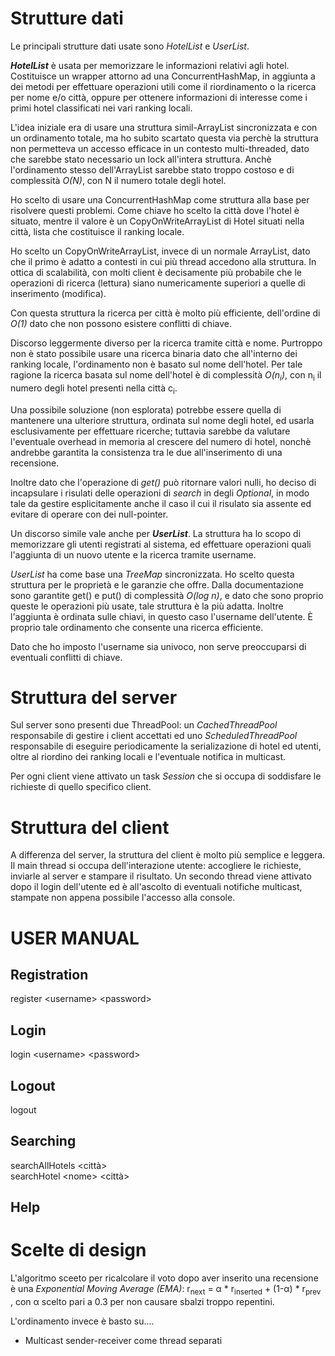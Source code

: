 # Strutture dati
Le principali strutture dati usate sono *HotelList* e *UserList*.

**_HotelList_** è usata per memorizzare le informazioni relativi agli hotel. Costituisce un wrapper attorno ad una ConcurrentHashMap, in aggiunta a dei metodi per effettuare operazioni utili come il riordinamento o la ricerca per nome e/o città, oppure per ottenere informazioni di interesse come i primi hotel classificati nei vari ranking locali.

L'idea iniziale era di usare una struttura simil-ArrayList sincronizzata e con un ordinamento totale, ma ho subito scartato questa via perchè la struttura non permetteva un accesso efficace in un contesto multi-threaded, dato che sarebbe stato necessario un lock all'intera struttura.
Anchè l'ordinamento stesso dell'ArrayList sarebbe stato troppo costoso e di complessità *O(N)*, con N il numero totale degli hotel.

Ho scelto di usare una ConcurrentHashMap come struttura alla base per risolvere questi problemi. Come chiave ho scelto la città dove l'hotel è situato, mentre il valore è un CopyOnWriteArrayList di Hotel situati nella città, lista che costituisce il ranking locale. 

Ho scelto un CopyOnWriteArrayList, invece di un normale ArrayList, dato che il primo è adatto a contesti in cui più thread accedono alla struttura. In ottica di scalabilità, con molti client è decisamente più probabile che le operazioni di ricerca (lettura) siano numericamente superiori a quelle di inserimento (modifica).


Con questa struttura la ricerca per città è molto più efficiente, dell'ordine di *O(1)* dato che non possono esistere conflitti di chiave. 

Discorso leggermente diverso per la ricerca tramite città e nome.
Purtroppo non è stato possibile usare una ricerca binaria dato che all'interno dei ranking locale, l'ordinamento non è basato sul nome dell'hotel. Per tale ragione la ricerca basata sul nome dell'hotel è di complessità *O(n<sub>i</sub>)*, con n<sub>i</sub> il numero degli hotel presenti nella città c<sub>i</sub>. 

Una possibile soluzione (non esplorata) potrebbe essere quella di mantenere una ulteriore struttura, ordinata sul nome degli hotel, ed usarla esclusivamente per effettuare ricerche; tuttavia sarebbe da valutare l'eventuale overhead in memoria al crescere del numero di hotel, nonchè andrebbe garantita la consistenza tra le due all'inserimento di una recensione.

Inoltre dato che l'operazione di *get()* può ritornare valori nulli, ho deciso di incapsulare i risulati delle operazioni di *search* in degli *Optional*, in modo tale da gestire esplicitamente anche il caso il cui il risulato sia assente ed evitare di operare con dei null-pointer.


Un discorso simile vale anche per **_UserList_**. La struttura ha lo scopo di memorizzare gli utenti registrati al sistema, ed effettuare operazioni quali l'aggiunta di un nuovo utente e la ricerca tramite username.

*UserList* ha come base una *TreeMap* sincronizzata. Ho scelto questa struttura per le proprietà e le garanzie che offre. Dalla documentazione sono garantite get() e put() di complessità *O(log n)*, e dato che sono proprio queste le operazioni più usate, tale struttura è la più adatta. Inoltre l'aggiunta è ordinata sulle chiavi, in questo caso l'username dell'utente. È proprio tale ordinamento che consente una ricerca efficiente.

Dato che ho imposto l'username sia univoco, non serve preoccuparsi di eventuali conflitti di chiave.

# Struttura del server
Sul server sono presenti due ThreadPool: un *CachedThreadPool* responsabile di gestire i client accettati ed uno *ScheduledThreadPool* responsabile di eseguire periodicamente la serializazione di hotel ed utenti, oltre al riordino dei ranking locali e l'eventuale notifica in multicast.

Per ogni client viene attivato un task *Session* che si occupa di soddisfare le richieste di quello specifico client.

# Struttura del client
A differenza del server, la struttura del client è molto più semplice e leggera. Il main thread si occupa dell'interazione utente: accogliere le richieste, inviarle al server e stampare il risultato. Un secondo thread viene attivato dopo il login dell'utente ed è all'ascolto di eventuali notifiche multicast, stampate non appena possibile l'accesso alla console.


# USER MANUAL

## Registration

register &lt;username&gt; &lt;password&gt;

## Login

login &lt;username&gt; &lt;password&gt;

## Logout

logout

## Searching

searchAllHotels &lt;città&gt;  
searchHotel &lt;nome&gt; &lt;città&gt;

## Help

# Scelte di design

L'algoritmo sceeto per ricalcolare il voto dopo aver inserito una recensione è una *Exponential Moving Average (EMA)*: r<sub>next</sub> = α \* r<sub>inserted</sub> + (1-α) \* r<sub>prev</sub> , con α scelto pari a 0.3 per non causare sbalzi troppo repentini.

L'ordinamento invece è basto su....

- Multicast sender-receiver come thread separati
